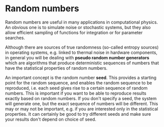 # Random numbers

Random numbers are useful in many applications in computational physics. An obvious one is to simulate noise or stochastic systems, but they also allow efficient sampling of functions for integration or for parameter searches. 

Although there are sources of true randomness (so-called entropy sources) in operating systems, e.g. linked to thermal noise in hardware components, in general you will be dealing with **pseudo random number generators** which are algorithms that produce deterministic sequences of numbers that have the statistical properties of random numbers.

An important concept is the random number **seed**. This provides a starting point for the random sequence, and enables the random sequence to be reproduced, i.e. each seed gives rise to a certain sequence of random numbers. This is important if you want to be able to reproduce results exactly based on random numbers. If you don't specify a seed, the system will generate one, but the exact sequence of numbers will be different. This may or may not be important, e.g. if you are interested only in the statistical properties. It can certainly be good to try different seeds and make sure your results don't depend on choice of seed.

 




